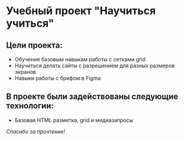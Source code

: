 # Учебный проект "Научиться учиться"

## Цели проекта: 
* Обучение базовым навыкам работы с сетками grid 
* Научиться делать сайты с разрешением для разных размеров экранов
* Навыки работы с брифом в Figma

## В проекте были задействованы следующие технологии: 
* Базовая HTML разметка, grid и медиазапросы

*Спасибо за прочтение!*